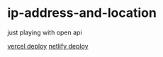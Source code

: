 # ip-address-and-location
just playing with open api

[vercel deploy](https://ip-address-and-location.vercel.app/)
[netlify deploy](https://ip-and-location-mmahendra001.netlify.app/)

